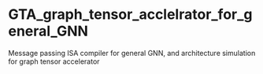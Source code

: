 # GTA_graph_tensor_acclelrator_for_general_GNN
Message passing ISA compiler for general GNN, and architecture simulation for graph tensor accelerator
